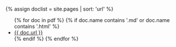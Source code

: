 {% assign doclist = site.pages | sort: 'url'  %}
<ul>
   {% for doc in pdf %}
        {% if doc.name contains '.md' or doc.name contains '.html' %}
            <li><a href="{{ site.baseurl }}{{ doc.url }}">{{ doc.url }}</a></li>
        {% endif %}
  {% endfor %}
</ul>
